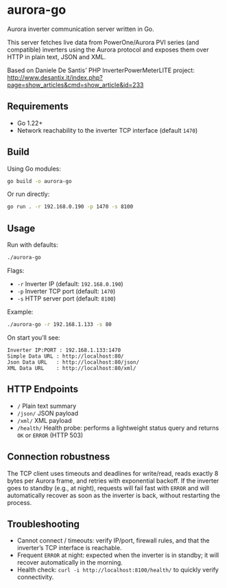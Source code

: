 # aurora-go
Aurora inverter communication server written in Go.

This server fetches live data from PowerOne/Aurora PVI series (and compatible) inverters using the Aurora protocol and exposes them over HTTP in plain text, JSON and XML.

Based on Daniele De Santis' PHP InverterPowerMeterLITE project: http://www.desantix.it/index.php?page=show_articles&cmd=show_article&id=233

## Requirements

- Go 1.22+
- Network reachability to the inverter TCP interface (default `1470`)

## Build

Using Go modules:

```bash
go build -o aurora-go
```

Or run directly:

```bash
go run . -r 192.168.0.190 -p 1470 -s 8100
```

## Usage

Run with defaults:

```bash
./aurora-go
```

Flags:

- `-r` Inverter IP (default: `192.168.0.190`)
- `-p` Inverter TCP port (default: `1470`)
- `-s` HTTP server port (default: `8100`)

Example:

```bash
./aurora-go -r 192.168.1.133 -s 80
```

On start you’ll see:

```
Inverter IP:PORT : 192.168.1.133:1470
Simple Data URL : http://localhost:80/
Json Data URL   : http://localhost:80/json/
XML Data URL    : http://localhost:80/xml/
```

## HTTP Endpoints

- `/` Plain text summary
- `/json/` JSON payload
- `/xml/` XML payload
- `/health/` Health probe: performs a lightweight status query and returns `OK` or `ERROR` (HTTP 503)

## Connection robustness

The TCP client uses timeouts and deadlines for write/read, reads exactly 8 bytes per Aurora frame, and retries with exponential backoff. If the inverter goes to standby (e.g., at night), requests will fail fast with `ERROR` and will automatically recover as soon as the inverter is back, without restarting the process.

## Troubleshooting

- Cannot connect / timeouts: verify IP/port, firewall rules, and that the inverter’s TCP interface is reachable.
- Frequent `ERROR` at night: expected when the inverter is in standby; it will recover automatically in the morning.
- Health check: `curl -i http://localhost:8100/health/` to quickly verify connectivity.
